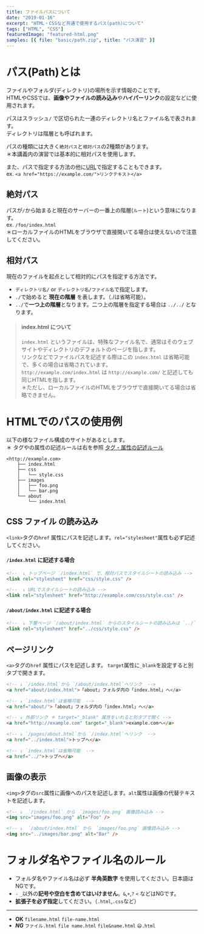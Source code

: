 ```yaml
---
title: ファイルパスについて
date: "2019-01-16"
excerpt: "HTML・CSSなど共通で使用するパス(path)について"
tags: ["HTML", "CSS"]
featuredImage: "featured-html.png"
samples: [{ file: "basic/path.zip", title: "パス演習" }]
---
```


# パス(Path)とは

ファイルやフォルダ(ディレクトリ)の場所を示す情報のことです。  
HTMLやCSSでは、**画像やファイルの読み込み**や**ハイパーリンク**の設定などに使用されます。

パスはスラッシュ`/` で区切られた一連のディレクトリ名とファイル名で表されます。  
ディレクトリは階層とも呼ばれます。

パスの種類には大きく`絶対パス`と`相対パス`の2種類があります。  
＊本講義内の演習では基本的に相対パスを使用します。

また、パスで指定する方法の他に[URL](/intro/about-web/#url%E3%81%A8%E3%81%AF)で指定することもできます。  
ex. `<a href="https://example.com/">リンクテキスト</a>`

## 絶対パス

パスが`/`から始まると現在のサーバーの一番上の階層(`ルート`)という意味になります。  
ex. `/foo/index.html`  
＊ローカルファイルのHTMLをブラウザで直接開いてる場合は使えないので注意してください。

## 相対パス

現在のファイルを起点として相対的にパスを指定する方法です。

- `ディレクトリ名/` or `ディレクトリ名/ファイル名`で指定します。
- `./`で始めると **現在の階層** を表します。（./は省略可能）。
- `../`で**一つ上の階層**となります。二つ上の階層を指定する場合は `../../` となります。

> #### index.html について
>
> `index.html` というファイルは、特殊なファイル名で、通常はそのウェブサイトやディレクトリのデフォルトのページを指します。  
> リンクなどでファイルパスを記述する際はこの `index.html` は省略可能で、多くの場合は省略されています。  
> `http://example.com/index.html` は `http://example.com/` と記述しても同じHTMLを指します。  
> ＊ただし、ローカルファイルのHTMLをブラウザで直接開いてる場合は省略できません。

# HTMLでのパスの使用例

以下の様なファイル構成のサイトがあるとします。  
＊ タグやの属性の記述ルールは右を参照 [タグ・属性の記述ルール](/html/#%E3%82%BF%E3%82%B0%E5%B1%9E%E6%80%A7%E3%81%AE%E8%A8%98%E8%BF%B0%E3%83%AB%E3%83%BC%E3%83%AB)

```directory-structure
<http://example.com>
    ├── index.html
    ├── css
    │   └── style.css
    ├── images
    │   ├── foo.png
    │   └── bar.png
    └── about
        └── index.html
```

## CSS ファイル の読み込み

`<link>`タグの`href` 属性にパスを記述します。`rel="stylesheet"`属性も必ず記述してください。

#### `/index.html` に記述する場合

```html
<!--  ↓ トップページ `/index.html` で、相対パスでスタイルシートの読み込み -->
<link rel="stylesheet" href="css/style.css" />

<!--  ↓ URLでスタイルシートの読み込み -->
<link rel="stylesheet" href="http://example.com/css/style.css" />
```

#### `/about/index.html` に記述する場合

```html
<!--  ↓ 下層ページ `/about/index.html` からのスタイルシートの読み込みは `../` で一階層上がる必要がある -->
<link rel="stylesheet" href="../css/style.css" />
```

## ページリンク

`<a>`タグの`href` 属性にパスを記述します。 `target`属性に`_blank`を設定すると別タブで開きます。

```html
<!-- ↓ `/index.html`から `/about/index.html`へリンク  -->
<a href="about/index.html">「about」フォルダ内の「index.html」へ</a>

<!-- ↓ `index.html`は省略可能  -->
<a href="about/">「about」フォルダ内の「index.html」へ</a>

<!-- ↓ 外部リンク ＊ target="_blank" 属性をいれると別タブで開く -->
<a href="http://example.com" target="_blank">example.comへ</a>
```

```html
<!-- ↓ `/pages/about.html`から `/index.html`へリンク  -->
<a href="../index.html">トップへ</a>

<!-- ↓ `index.html`は省略可能  -->
<a href="../">トップへ</a>
```

## 画像の表示

`<img>`タグの`src`属性に画像へのパスを記述します。`alt`属性は画像の代替テキストを記述します。

```html
<!-- ↓  `/index.html` から　`images/foo.png` 画像読み込み -->
<img src="images/foo.png" alt="Foo" />
```

```html
<!-- ↓  `/about/index.html` から　`images/foo.png` 画像読み込み -->
<img src="../images/bar.png" alt="Bar" />
```

# フォルダ名やファイル名のルール

- フォルダ名やファイル名は必ず **半角英数字** を使用してください。日本語はNGです。
- `-` `_`以外の**記号や空白を含めてはいけません**。`&`,`+`,`?` `<` などはNGです。
- **拡張子を必ず指定**してください。（`.html`,`.css`など）

---

- **OK** `filename.html` `file-name.html`
- **_NG_** `ファイル.html` `file name.html` `file&name.html` `😃.html`
